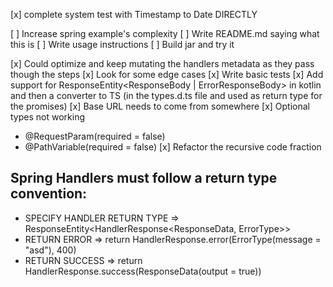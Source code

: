 [x] complete system test with Timestamp to Date DIRECTLY

[ ] Increase spring example's complexity
[ ] Write README.md saying what this is
[ ] Write usage instructions
[ ] Build jar and try it

[x] Could optimize and keep mutating the handlers metadata as they pass though the steps
[x] Look for some edge cases
[x] Write basic tests
[x] Add support for ResponseEntity<ResponseBody | ErrorResponseBody> in kotlin and then a converter to TS (in the
types.d.ts file and used as return type for the promises)
[x] Base URL needs to come from somewhere
[x] Optional types not working

- @RequestParam(required = false)
- @PathVariable(required = false)
  [x] Refactor the recursive code fraction

## Spring Handlers must follow a return type convention:

- SPECIFY HANDLER RETURN TYPE => ResponseEntity<HandlerResponse<ResponseData, ErrorType>>
- RETURN ERROR => return HandlerResponse.error(ErrorType(message = "asd"), 400)
- RETURN SUCCESS => return HandlerResponse.success(ResponseData(output = true))

